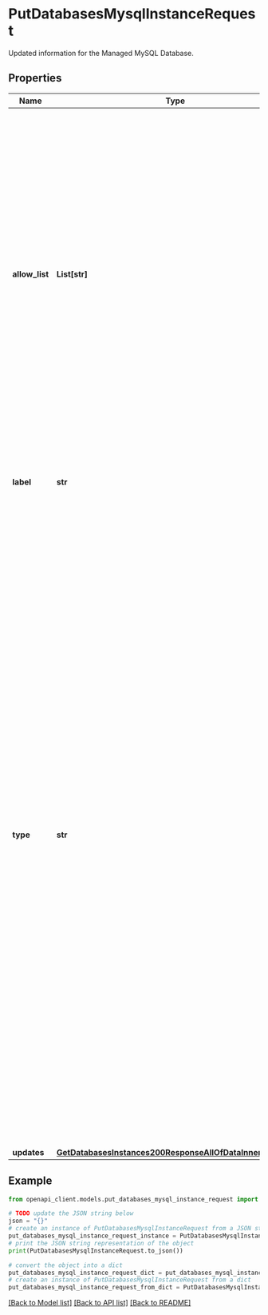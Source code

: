 # PutDatabasesMysqlInstanceRequest

Updated information for the Managed MySQL Database.

## Properties

Name | Type | Description | Notes
------------ | ------------- | ------------- | -------------
**allow_list** | **List[str]** | A list of IP addresses that can access the Managed Database. Each item can be a single IP address or a range in CIDR format.  By default, this is an empty array (&#x60;[]&#x60;), which blocks all connections (both public and private) to the Managed Database.  If &#x60;0.0.0.0/0&#x60; is a value in this list, then all IP addresses can access the Managed Database. | [optional] 
**label** | **str** | A unique, user-defined string referring to the Managed Database. | [optional] 
**type** | **str** | Request re-sizing of your cluster to a Linode Type with more disk space. For example, you could request a Linode Type that uses a higher plan.  - Needs to be a Linode Type with more disk space than your current Linode.  - Resizing to a larger Linode Type can accrue additional cost. Review the &#x60;price&#x60; output in the [List types](https://techdocs.akamai.com/linode-api/reference/get-linode-types) operation for more information.  - You can&#39;t update the &#x60;allow_list&#x60; and set a new &#x60;type&#x60; in the same request.  - Any active updates to your cluster need to complete before you can request a resize. The reverse is also true: An active resizing needs to complete before you can perform any other update. | [optional] 
**updates** | [**GetDatabasesInstances200ResponseAllOfDataInnerUpdates**](GetDatabasesInstances200ResponseAllOfDataInnerUpdates.md) |  | [optional] 

## Example

```python
from openapi_client.models.put_databases_mysql_instance_request import PutDatabasesMysqlInstanceRequest

# TODO update the JSON string below
json = "{}"
# create an instance of PutDatabasesMysqlInstanceRequest from a JSON string
put_databases_mysql_instance_request_instance = PutDatabasesMysqlInstanceRequest.from_json(json)
# print the JSON string representation of the object
print(PutDatabasesMysqlInstanceRequest.to_json())

# convert the object into a dict
put_databases_mysql_instance_request_dict = put_databases_mysql_instance_request_instance.to_dict()
# create an instance of PutDatabasesMysqlInstanceRequest from a dict
put_databases_mysql_instance_request_from_dict = PutDatabasesMysqlInstanceRequest.from_dict(put_databases_mysql_instance_request_dict)
```
[[Back to Model list]](../README.md#documentation-for-models) [[Back to API list]](../README.md#documentation-for-api-endpoints) [[Back to README]](../README.md)


